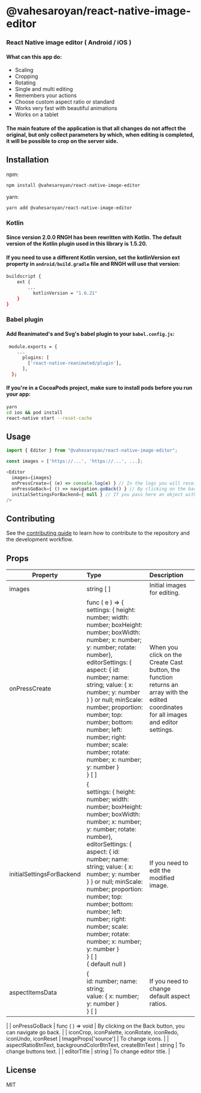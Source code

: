 # @vahesaroyan/react-native-image-editor

### React Native image editor ( Android / iOS )

#### What can this app do:

* Scaling
* Cropping
* Rotating
* Single and multi editing
* Remembers your actions
* Choose custom aspect ratio or standard
* Works very fast with beautiful animations
* Works on a tablet

#### The main feature of the application is that all changes do not affect the original, but only collect parameters by which, when editing is completed, it will be possible to crop on the server side.

## Installation

npm:
```sh
npm install @vahesaroyan/react-native-image-editor
```
yarn:
```sh
yarn add @vahesaroyan/react-native-image-editor
```

### Kotlin
#### Since version 2.0.0 RNGH has been rewritten with Kotlin. The default version of the Kotlin plugin used in this library is 1.5.20.
#### If you need to use a different Kotlin version, set the kotlinVersion ext property in `android/build.gradle` file and RNGH will use that version:
```sh
buildscript {
    ext {
        ...
          kotlinVersion = "1.6.21"
    }
}
```
### Babel plugin
#### Add Reanimated's and Svg's babel plugin to your `babel.config.js`:
```sh
 module.exports = {
    ...
      plugins: [
        ['react-native-reanimated/plugin'],
      ],
  };
```

#### If you're in a CocoaPods project, make sure to install pods before you run your app:
```sh
yarn
cd ios && pod install
react-native start --reset-cache
```

## Usage

```js
import { Editor } from "@vahesaroyan/react-native-image-editor";

const images = ['https://...', 'https://...', ...];

<Editor
  images={images}
  onPressCreate={ (e) => console.log(e) } // In the logs you will receive an object with settings for changed images and the settings of the editor itself .If the image has not been changed, the original data will be returned.
  onPressGoBack={ () => navigation.goBack() } // By clicking on the back button, you can return to the previous page or close the modal window
  initialSettingsForBackend={ null } // If you pass here an object with settings for the image and the editor, then you can start editing from the last edit
/>
```

## Contributing

See the [contributing guide](CONTRIBUTING.md) to learn how to contribute to the repository and the development workflow.

## Props
| Property                                                | Type                                                                                                                                                                                                                                                                                                                                                                                       | Description                                                                                                                             |
|---------------------------------------------------------|:-------------------------------------------------------------------------------------------------------------------------------------------------------------------------------------------------------------------------------------------------------------------------------------------------------------------------------------------------------------------------------------------|:----------------------------------------------------------------------------------------------------------------------------------------|
| images                                                  | string [ ]                                                                                                                                                                                                                                                                                                                                                                                 | Initial images for editing.                                                                                                             |
| onPressCreate                                           | func ( e ) => { <br/>settings: { height: number; width: number; boxHeight: number; boxWidth: number; x: number; y: number; rotate: number}, <br/>editorSettings: { aspect: { id: number; name: string; value: { x: number; y: number } } or null; minScale: number; proportion: number; top: number; bottom: number; left: number; right: number; scale: number; rotate: number; x: number; y: number }<br/>} [ ]                             | When you click on the Create Cast button, the function returns an array with the edited coordinates for all images and editor settings. |
| initialSettingsForBackend                               | { <br/>settings: {  height: number; width: number; boxHeight: number; boxWidth: number; x: number; y: number; rotate: number}, <br/>editorSettings: { aspect: { id: number; name: string; value: { x: number; y: number } } or null; minScale: number; proportion: number; top: number; bottom: number; left: number; right: number; scale: number; rotate: number; x: number; y: number }<br/>} [ ]<br/> ( default null ) | If you need to edit the modified image.                                                                                                 |
| aspectItemsData                                         | { <br/>id: number; name: string;<br/> value: { x: number; y: number }<br/>} [ ]                                                                                                                                                                                                                                                                                                            | If you need to change default aspect ratios.                                                                                            |
|
| onPressGoBack                                           | func ( ) => void                                                                                                                                                                                                                                                                                                                                                                           | By clicking on the Back button, you can navigate go back.                                                                               |
| iconCrop, iconPalette, iconRotate, iconRedo, iconUndo, iconReset | ImageProps['source']                                                                                                                                                                                                                                                                                                                                                                       | To change icons.                                                                                                                        |
| aspectRatioBtnText, backgroundColorBtnText, createBtnText | string                                                                                                                                                                                                                                                                                                                                                                                     | To change buttons text.                                                                                                                 |
| editorTitle | string                                                                                                                                                                                                                                                                                                                                                                                     | To change editor title.                                                                                                                 |

## License

MIT
